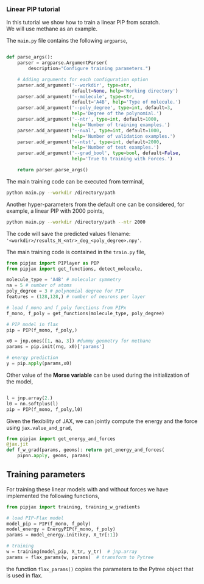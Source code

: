 ### Linear PIP tutorial ###
In this tutorial we show how to train a linear PIP from scratch.<br>
We will use methane as an example. 

The ```main.py``` file contains the following ```argparse```,

```python

def parse_args():
    parser = argparse.ArgumentParser(
        description="Configure training parameters.")

    # Adding arguments for each configuration option
    parser.add_argument('--workdir', type=str,
                        default=None, help='Working directory')
    parser.add_argument('--molecule', type=str,
                        default='A4B', help='Type of molecule.')
    parser.add_argument('--poly_degree', type=int, default=3,
                        help='Degree of the polynomial.')
    parser.add_argument('--ntr', type=int, default=1000,
                        help='Number of training examples.')
    parser.add_argument('--nval', type=int, default=1000,
                        help='Number of validation examples.')
    parser.add_argument('--ntst', type=int, default=2000,
                        help='Number of test examples.')
    parser.add_argument('--grad_bool', type=bool, default=False,
                        help='True to training with Forces.')

    return parser.parse_args()


```

The main training code can be executed from terminal,
```bash
python main.py --workdir /directory/path
```
Another hyper-parameters from the default one can be considered, for example, a linear PIP with 2000 points,
```bash
python main.py --workdir /directory/path --ntr 2000
```

The code will save the predicted values filename: ```'<workdir>/results_N_<ntr>_deg_<poly_degree>.npy'```.

The main training code is contained in the ```train.py``` file,

```python
from pipjax import PIPlayer as PIP
from pipjax import get_functions, detect_molecule, 

molecule_type = 'A4B' # molecular symmetry
na = 5 # number of atoms
poly_degree = 3 # polynomial degree for PIP
features = (128,128,) # number of neurons per layer

# load f_mono and f_poly functions from PIPx
f_mono, f_poly = get_functions(molecule_type, poly_degree)

# PIP model in flax
pip = PIP(f_mono, f_poly,)

x0 = jnp.ones([1, na, 3]) #dummy geometry for methane
params = pip.init(rng, x0)['params']

# energy prediction
y = pip.apply(params,x0)
```

Other value of the **Morse variable** can be used during the initialization of the model,
```python

l = jnp.array(2.)
l0 = nn.softplus(l) 
pip = PIP(f_mono, f_poly,l0)
```

Given the flexibility of JAX, we can jointly compute the energy and the force using ```jax.value_and_grad```,
```python
from pipjax import get_energy_and_forces
@jax.jit
def f_w_grad(params, geoms): return get_energy_and_forces(
    pipnn.apply, geoms, params)
```

## Training parameters ##

For training these linear models with and without forces we have implemented the following functions,
```python
from pipjax import training, training_w_gradients

# load PIP-Flax model
model_pip = PIP(f_mono, f_poly)
model_energy = EnergyPIP(f_mono, f_poly)
params = model_energy.init(key, X_tr[:1])

# training
w = training(model_pip, X_tr, y_tr)  # jnp.array
params = flax_params(w, params)  # transform to Pytree
```
the function ```flax_params()``` copies the parameters to the Pytree object that is used in flax.

